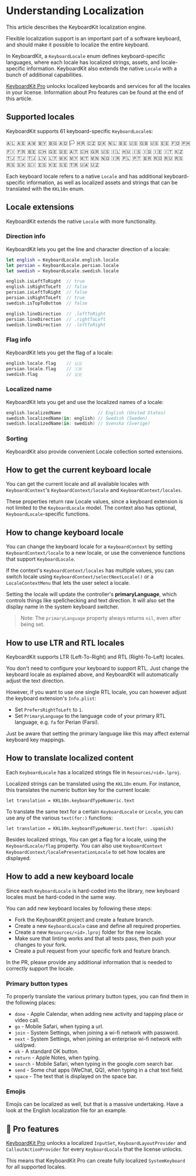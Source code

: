 # Understanding Localization

This article describes the KeyboardKit localization engine.

Flexible localization support is an important part of a software keyboard, and should make it possible to localize the entire keyboard.

In KeyboardKit, a ``KeyboardLocale`` enum defines keyboard-specific languages, where each locale has localized strings, assets, and locale-specific information. KeyboardKit also extends the native `Locale` with a bunch of additional capabilities.

[KeyboardKit Pro][Pro] unlocks localized keyboards and services for all the locales in your license. Information about Pro features can be found at the end of this article.



## Supported locales

KeyboardKit supports 61 keyboard-specific ``KeyboardLocale``s:

🇦🇱 🇦🇪 🇦🇲 🇧🇾 🇧🇬 🇦🇩 🏳️ 🇭🇷 🇨🇿 🇩🇰 🇳🇱 🇧🇪 🇺🇸 🇬🇧 🇺🇸 🇪🇪 🇫🇴 🇵🇭 🇫🇮 🇫🇷 🇧🇪 🇨🇭 🇬🇪 🇩🇪 🇦🇹 🇨🇭 🇬🇷 🇺🇸 🇮🇱 🇭🇺 🇮🇸 🇮🇩 🇮🇪 🇮🇹 🇰🇿 🇹🇯 🇹🇯 🇹🇯 🇱🇻 🇱🇹 🇲🇰 🇲🇾 🇲🇹 🇲🇳 🇳🇴 🇮🇷 🇵🇱 🇵🇹 🇧🇷 🇷🇴 🇷🇺 🇷🇸 🇷🇸 🇸🇰 🇸🇮 🇪🇸 🇰🇪 🇸🇪 🇹🇷 🇺🇦 🇺🇿 <br />

Each keyboard locale refers to a native `Locale` and has additional keyboard-specific information, as well as localized assets and strings that can be translated with the ``KKL10n`` enum.



## Locale extensions

KeyboardKit extends the native `Locale` with more functionality.

### Direction info

KeyboardKit lets you get the line and character direction of a locale:

```swift
let english = KeyboardLocale.english.locale
let persian = KeyboardLocale.persian.locale
let swedish = KeyboardLocale.swedish.locale

english.isLeftToRight  // true
english.isRightToLeft  // false
persian.isLeftToRight  // false
persian.isRightToLeft  // true
swedish.isTopToBottom  // false

english.lineDirection  // .leftToRight
persian.lineDirection  // .rightToLeft
swedish.lineDirection  // .leftToRight
```

### Flag info

KeyboardKit lets you get the flag of a locale:

```swift
english.locale.flag    // 🇺🇸
persian.locale.flag    // 🇮🇷
swedish.flag           // 🇸🇪
```

### Localized name

KeyboardKit lets you get and use the localized names of a locale:

```swift
english.localizedName              // English (United States)
swedish.localizedName(in: english) // Swedish (Sweden)
swedish.localizedName(in: swedish) // Svenska (Sverige)
```

### Sorting

KeyboardKit also provide convenient Locale collection sorted extensions.



## How to get the current keyboard locale 

You can get the current locale and all available locales with ``KeyboardContext``'s ``KeyboardContext/locale`` and ``KeyboardContext/locales``.

These properties return raw Locale values, since a keyboard extension is not limited to the ``KeyboardLocale`` model. The context also has optional, ``KeyboardLocale``-specific functions.



## How to change keyboard locale 

You can change the keyboard locale for a ``KeyboardContext`` by setting ``KeyboardContext/locale`` to a new locale, or use the convenience functions that support ``KeyboardLocale``.

If the context's ``KeyboardContext/locales`` has multiple values, you can switch locale using ``KeyboardContext/selectNextLocale()`` or a ``LocaleContextMenu`` that lets the user select a locale.

Setting the locale will update the controller's **primaryLanguage**, which controls things like spellchecking and text direction. It will also set the display name in the system keyboard switcher.

> Note: The `primaryLanguage` property always returns `nil`, even after being set.



## How to use LTR and RTL locales

KeyboardKit supports LTR (Left-To-Right) and RTL (Right-To-Left) locales.

You don't need to configure your keyboard to support RTL. Just change the keyboard locale as explained above, and KeyboardKit will automatically adjust the text direction.

However, if you want to use one single RTL locale, you can however adjust the keyboard extension's `Info.plist`:

* Set `PrefersRightToLeft` to `1`.
* Set `PrimaryLanguage` to the language code of your primary RTL language, e.g. `fa` for Perian (Farsi).

Just be aware that setting the primary language like this may affect external keyboard key mappings.



## How to translate localized content

Each ``KeyboardLocale`` has a localized strings file in `Resources/<id>.lproj`. 

Localized strings can be translated using the ``KKL10n`` enum. For instance, this translates the numeric button key for the current locale:

```
let translation = KKL10n.keyboardTypeNumeric.text
```

To translate the same text for a certain ``KeyboardLocale`` or `Locale`, you can use any of the various `text(for:)` functions:

```
let translation = KKL10n.keyboardTypeNumeric.text(for: .spanish)
```

Besides localized strings, You can get a flag for a locale, using the ``KeyboardLocale/flag`` property. You can also use ``KeyboardContext`` ``KeyboardContext/localePresentationLocale`` to set how locales are displayed.



## How to add a new keyboard locale

Since each ``KeyboardLocale`` is hard-coded into the library, new keyboard locales must be hard-coded in the same way.

You can add new keyboard locales by following these steps:

* Fork the KeyboardKit project and create a feature branch.
* Create a new ``KeyboardLocale`` case and define all required properties.
* Create a new `Resources/<id>.lproj` folder for the new locale.
* Make sure that linting works and that all tests pass, then push your changes to your fork. 
* Create a pull request from your specific fork and feature branch.

In the PR, please provide any additional information that is needed to correctly support the locale.


### Primary button types

To properly translate the various primary button types, you can find them in the following places:

* `done` - Apple Calendar, when adding new activity and tapping place or video call.
* `go` - Mobile Safari, when typing a url.  
* `join` - System Settings, when joining a wi-fi network with password.
* `next` - System Settings, when joining an enterprise wi-fi network with uid/pwd.
* `ok` - A standard OK button.
* `return` - Apple Notes, when typing.
* `search` - Mobile Safari, when typing in the google.com search bar.
* `send` - Some chat apps (WeChat, QQ), when typing in a chat text field.
* `space` - The text that is displayed on the space bar.   


### Emojis

Emojis can be localized as well, but that is a massive undertaking. Have a look at the English localization file for an example.



## 👑 Pro features

[KeyboardKit Pro][Pro] unlocks a localized ``InputSet``, ``KeyboardLayoutProvider`` and ``CalloutActionProvider`` for every ``KeyboardLocale`` that the license unlocks.

This means that KeyboardKit Pro can create fully localized ``SystemKeyboard`` for all supported locales.



[Pro]: https://github.com/KeyboardKit/KeyboardKitPro
